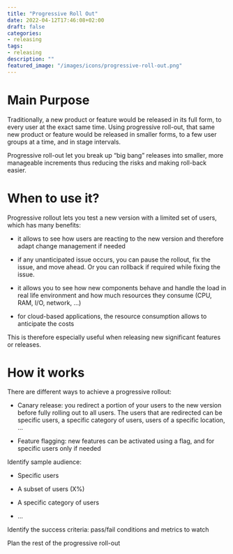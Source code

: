 ```yaml
---
title: "Progressive Roll Out"
date: 2022-04-12T17:46:08+02:00
draft: false
categories:
- releasing
tags:
- releasing
description: ""
featured_image: "/images/icons/progressive-roll-out.png"
---
```


# Main Purpose

Traditionally, a new product or feature would be released in its full form, to every user at the exact same time. Using progressive roll-out, that same new product or feature would be released in smaller forms, to a few user groups at a time, and in stage intervals.

Progressive roll-out let you break up “big bang” releases into smaller, more manageable increments thus reducing the risks and making roll-back easier.



# When to use it?

Progressive rollout lets you test a new version with a limited set of users, which has many benefits:

* it allows to see how users are reacting to the new version and therefore adapt change management if needed

* if any unanticipated issue occurs, you can pause the rollout, fix the issue, and move ahead. Or you can rollback if required while fixing the issue.

* it allows you to see how new components behave and handle the load in real life environment and how much resources they consume (CPU, RAM, I/O, network, …)

* for cloud-based applications, the resource consumption allows to anticipate the costs

This is therefore especially useful when releasing new significant features or releases.

# How it works

There are different ways to achieve a progressive rollout:

* Canary release: you redirect a portion of your users to the new version before fully rolling out to all users. The users that are redirected can be specific users, a specific category of users, users of a specific location, …

* Feature flagging: new features can be activated using a flag, and for specific users only if needed



Identify sample audience:

* Specific users

* A subset of users (X%)

* A specific category of users

* ...



Identify the success criteria: pass/fail conditions and metrics to watch

Plan the rest of the progressive roll-out 
